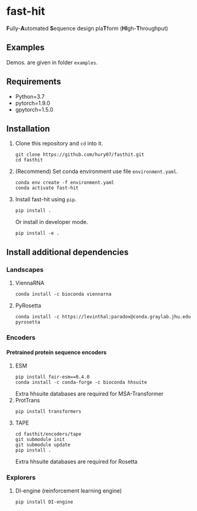 # fast-hit
**F**ully-**A**utomated **S**equence design pla**T**form (**HI**gh-**T**hroughput)
## Examples
Demos. are given in folder `examples`.
## Requirements
- Python=3.7
- pytorch=1.9.0
- gpytorch=1.5.0
## Installation
1. Clone this repository and `cd` into it.
    ```console
    git clone https://github.com/hury07/fasthit.git
    cd fasthit
    ```
2. (Recommend) Set conda environment use file `environment.yaml`.
    ```console
    conda env create -f environment.yaml
    conda activate fast-hit
    ```
3. Install fast-hit using `pip`.
    ```console
    pip install .
    ```
    Or install in developer mode.
    ```console
    pip install -e .
    ```
## Install additional dependencies
### Landscapes
1. ViennaRNA
    ```console
    conda install -c bioconda viennarna
    ```
2. PyRosetta
    ```console
    conda install -c https://levinthal:paradox@conda.graylab.jhu.edu pyrosetta
    ```
### Encoders
#### Pretrained protein sequence encoders
1. ESM
    ```console
    pip install fair-esm==0.4.0
    conda install -c conda-forge -c bioconda hhsuite
    ```
    Extra hhsuite databases are required for MSA-Transformer
2. ProtTrans
    ```console
    pip install transformers
    ```
3. TAPE
    ```console
    cd fasthit/encoders/tape
    git submodule init
    git submodule update
    pip install .
    ```
    Extra hhsuite databases are required for Rosetta
### Explorers
1. DI-engine (reinforcement learning engine)
    ```console
    pip install DI-engine
    ```